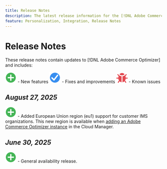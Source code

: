```yaml
---
title: Release Notes
description: The latest release information for the [!DNL Adobe Commerce Optimizer].
feature: Personalization, Integration, Release Notes
---
```

# Release Notes

These release notes contain updates to [!DNL Adobe Commerce Optimizer] and includes:

![New](../assets/new.svg) - New features
![Fix](../assets/fix.svg) - Fixes and improvements
![Bug](../assets/bug.svg) - Known issues

## _August 27, 2025_

![New](../assets/new.svg) - Added European Union region (eu1) support for customer IMS organizations. This new region is available when [adding an Adobe Commerce Optimizer instance](get-started.md#step-1-create-an-instance) in the Cloud Manager.

## _June 30, 2025_

![New](../assets/new.svg) - General availability release.
